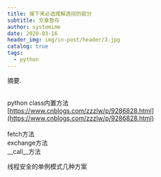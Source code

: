 ```yaml
---
title: 接下来必选理解透彻的部分
subtitle: 文章暂存
author: systemime
date: 2020-03-16
header_img: img/in-post/header/3.jpg
catalog: true
tags:
  - python
---
```

摘要.

<!-- more -->

<br />python class内置方法<br />[https://www.cnblogs.com/zzzlw/p/9286828.html](https://www.cnblogs.com/zzzlw/p/9286828.html)<br />
<br />fetch方法<br />exchange方法<br />__call__方法

线程安全的单例模式几种方案
